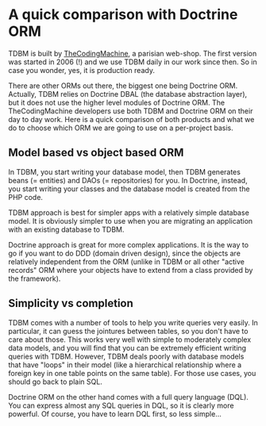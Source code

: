 A quick comparison with Doctrine ORM
====================================

TDBM is built by [TheCodingMachine](http://www.thecodingmachine.com), a parisian web-shop. The first version was started 
in 2006 (!) and we use TDBM daily in our work since then. So in case you wonder, yes, it is production ready.

There are other ORMs out there, the biggest one being Doctrine ORM. Actually, TDBM relies on Doctrine DBAL (the 
database abstraction layer), but it does not use the higher level modules of Doctrine ORM. The TheCodingMachine developers 
use both TDBM and Doctrine ORM on their day to day work. Here is a quick comparison of both products and what we do 
to choose which ORM we are going to use on a per-project basis.

## Model based vs object based ORM

In TDBM, you start writing your database model, then TDBM generates beans (= entities) and DAOs (= repositories) for you.
In Doctrine, instead, you start writing your classes and the database model is created from the PHP code.

TDBM approach is best for simpler apps with a relatively simple database model. It is obviously simpler to use when 
you are migrating an application with an existing database to TDBM.

Doctrine approach is great for more complex applications. It is the way to go if you want to do DDD (domain driven
design), since the objects are relatively independent from the ORM (unlike in TDBM or all other "active records" ORM 
where your objects have to extend from a class provided by the framework).

## Simplicity vs completion

TDBM comes with a number of tools to help you write queries very easily. In particular, it can guess the jointures 
between tables, so you don't have to care about those. This works very well with simple to moderately complex data 
models, and you will find that you can be extremely efficient writing queries with TDBM. However, TDBM deals poorly 
with database models that have "loops" in their model (like a hierarchical relationship where a foreign key 
in one table points on the same table). For those use cases, you should go back to plain SQL.

Doctrine ORM on the other hand comes with a full query language (DQL). You can express almost any SQL queries in DQL, 
so it is clearly more powerful. Of course, you have to learn DQL first, so less simple...

